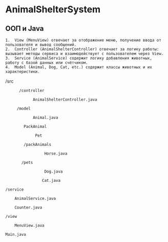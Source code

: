 # AnimalShelterSystem
## OOП и Java

	1.	View (MenuView) отвечает за отображение меню, получение ввода от пользователя и вывод сообщений.
	2.	Controller (AnimalShelterController) отвечает за логику работы: вызывает методы сервиса и взаимодействует с пользователем через View.
	3.	Service (AnimalService) содержит логику добавления животных, работу с базой данных или счётчиком.
	4.	Model (Animal, Dog, Cat, etc.) содержит классы животных и их характеристики.

/src

          /controller
    
                AnimalShelterController.java
	
         /model
    
                Animal.java
	
	        PackAnimal
 
                 Pet
	
	        /packAnimals
 
                     Horse.java
	    
	       /pets
 
                     Dog.java
	    
                    Cat.java
	    
    /service
    
        AnimalService.java
	
        Counter.java
	
    /view
    
        MenuView.java
	
    Main.java

